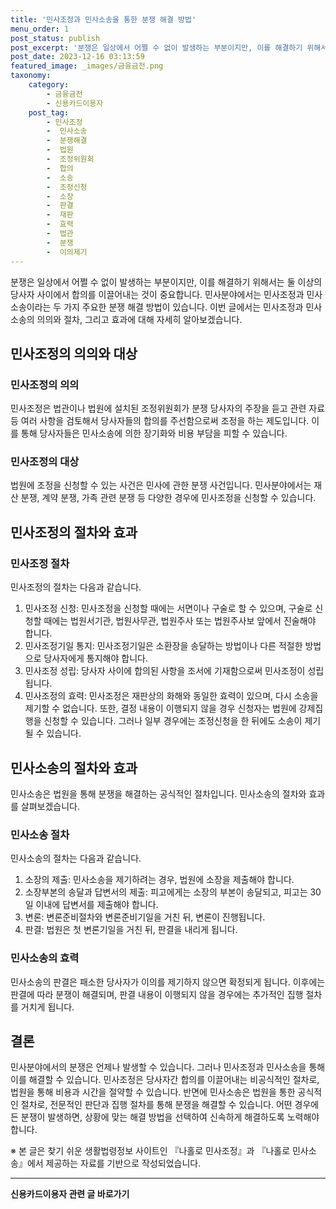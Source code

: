 ```yaml
---
title: '민사조정과 민사소송을 통한 분쟁 해결 방법'
menu_order: 1
post_status: publish
post_excerpt: '분쟁은 일상에서 어쩔 수 없이 발생하는 부분이지만, 이를 해결하기 위해서는 둘 이상의 당사자 사이에서 합의를 이끌어내는 것이 중요합니다. 민사분야에서는 민사조정과 민사소송이라는 두 가지 주요한 분쟁 해결 방법이 있습니다. 이번 글에서는 민사조정과 민사소송의 의의와 절차, 그리고 효과에 대해 자세히 알아보겠습니다.'
post_date: 2023-12-16 03:13:59
featured_image: _images/금융금전.png
taxonomy:
    category:
        - 금융금전
        - 신용카드이용자
    post_tag:
        - 민사조정
        -  민사소송
        -  분쟁해결
        -  법원
        -  조정위원회
        -  합의
        -  소송
        -  조정신청
        -  소장
        -  판결
        -  재판
        -  효력
        -  법관
        -  분쟁
        -  이의제기
---
```



분쟁은 일상에서 어쩔 수 없이 발생하는 부분이지만, 이를 해결하기 위해서는 둘 이상의 당사자 사이에서 합의를 이끌어내는 것이 중요합니다. 민사분야에서는 민사조정과 민사소송이라는 두 가지 주요한 분쟁 해결 방법이 있습니다. 이번 글에서는 민사조정과 민사소송의 의의와 절차, 그리고 효과에 대해 자세히 알아보겠습니다.

## 민사조정의 의의와 대상

### 민사조정의 의의

민사조정은 법관이나 법원에 설치된 조정위원회가 분쟁 당사자의 주장을 듣고 관련 자료 등 여러 사항을 검토해서 당사자들의 합의를 주선함으로써 조정을 하는 제도입니다. 이를 통해 당사자들은 민사소송에 의한 장기화와 비용 부담을 피할 수 있습니다.

### 민사조정의 대상

법원에 조정을 신청할 수 있는 사건은 민사에 관한 분쟁 사건입니다. 민사분야에서는 재산 분쟁, 계약 분쟁, 가족 관련 분쟁 등 다양한 경우에 민사조정을 신청할 수 있습니다. 

## 민사조정의 절차와 효과

### 민사조정 절차

민사조정의 절차는 다음과 같습니다.

1. 민사조정 신청: 민사조정을 신청할 때에는 서면이나 구술로 할 수 있으며, 구술로 신청할 때에는 법원서기관, 법원사무관, 법원주사 또는 법원주사보 앞에서 진술해야 합니다.
2. 민사조정기일 통지: 민사조정기일은 소환장을 송달하는 방법이나 다른 적절한 방법으로 당사자에게 통지해야 합니다.
3. 민사조정 성립: 당사자 사이에 합의된 사항을 조서에 기재함으로써 민사조정이 성립됩니다.
4. 민사조정의 효력: 민사조정은 재판상의 화해와 동일한 효력이 있으며, 다시 소송을 제기할 수 없습니다. 또한, 결정 내용이 이행되지 않을 경우 신청자는 법원에 강제집행을 신청할 수 있습니다. 그러나 일부 경우에는 조정신청을 한 뒤에도 소송이 제기될 수 있습니다.

## 민사소송의 절차와 효과

민사소송은 법원을 통해 분쟁을 해결하는 공식적인 절차입니다. 민사소송의 절차와 효과를 살펴보겠습니다.

### 민사소송 절차

민사소송의 절차는 다음과 같습니다.

1. 소장의 제출: 민사소송을 제기하려는 경우, 법원에 소장을 제출해야 합니다.
2. 소장부본의 송달과 답변서의 제출: 피고에게는 소장의 부본이 송달되고, 피고는 30일 이내에 답변서를 제출해야 합니다.
3. 변론: 변론준비절차와 변론준비기일을 거친 뒤, 변론이 진행됩니다.
4. 판결: 법원은 첫 변론기일을 거친 뒤, 판결을 내리게 됩니다.

### 민사소송의 효력

민사소송의 판결은 패소한 당사자가 이의를 제기하지 않으면 확정되게 됩니다. 이후에는 판결에 따라 분쟁이 해결되며, 판결 내용이 이행되지 않을 경우에는 추가적인 집행 절차를 거치게 됩니다.

## 결론

민사분야에서의 분쟁은 언제나 발생할 수 있습니다. 그러나 민사조정과 민사소송을 통해 이를 해결할 수 있습니다. 민사조정은 당사자간 합의를 이끌어내는 비공식적인 절차로, 법원을 통해 비용과 시간을 절약할 수 있습니다. 반면에 민사소송은 법원을 통한 공식적인 절차로, 전문적인 판단과 집행 절차를 통해 분쟁을 해결할 수 있습니다. 어떤 경우에든 분쟁이 발생하면, 상황에 맞는 해결 방법을 선택하여 신속하게 해결하도록 노력해야 합니다.

※ 본 글은 찾기 쉬운 생활법령정보 사이트인 『나홀로 민사조정』과 『나홀로 민사소송』에서 제공하는 자료를 기반으로 작성되었습니다.
<!-- wp:separator -->
<hr class="wp-block-separator has-alpha-channel-opacity"/>
<!-- /wp:separator -->

<!-- wp:group {"backgroundColor":"base","layout":{"type":"constrained"}} -->
<div class="wp-block-group has-base-background-color has-background"><!-- wp:paragraph {"align":"center","fontSize":"medium"} -->
<p class="has-text-align-center has-large-font-size"><strong>신용카드이용자 관련 글 바로가기</strong></p>
<!-- /wp:paragraph -->


<!-- wp:latest-posts
{"categories":[{"id":15350,"count":19,"description":"","link":"https://uknowlaw.com/category/%ec%8b%a0%ec%9a%a9%ec%b9%b4%eb%93%9c%ec%9d%b4%ec%9a%a9%ec%9e%90/","name":"신용카드이용자","slug":"신용카드이용자","taxonomy":"category","parent":0,"meta":[],"_links":{"self":[{"href":"https://uknowlaw.com/wp-json/wp/v2/categories/15350"}],"collection":[{"href":"https://uknowlaw.com/wp-json/wp/v2/categories"}],"about":[{"href":"https://uknowlaw.com/wp-json/wp/v2/taxonomies/category"}],"wp:post_type":[{"href":"https://uknowlaw.com/wp-json/wp/v2/posts?categories=15350"}],"curies":[{"name":"wp","href":"https://api.w.org/{rel}","templated":true}]}}],"postsToShow":100,"excerptLength":28,"postLayout":"grid","columns":2,"featuredImageAlign":"left","featuredImageSizeSlug":"large","fontSize":"small"} /--></div>
<!-- /wp:group -->
